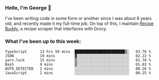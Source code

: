 ### Hello, I'm George 👋

I've been writing code in some form or another since I was about 8 years old, and recently made it my full-time job. On top of this, I maintain [Recipe Buddy](https://github.com/georgegebbett/recipe-buddy), a recipe scraper that interfaces with Grocy.  

<!--
**georgegebbett/georgegebbett** is a ✨ _special_ ✨ repository because its `README.md` (this file) appears on your GitHub profile.

Here are some ideas to get you started:

- 🔭 I’m currently working on ...
- 🌱 I’m currently learning ...
- 👯 I’m looking to collaborate on ...
- 🤔 I’m looking for help with ...
- 💬 Ask me about ...
- 📫 How to reach me: ...
- 😄 Pronouns: ...
- ⚡ Fun fact: ...
-->

### What I've been up to this week:
<!--START_SECTION:waka-->

```text
TypeScript      13 hrs 59 mins  ███████████████████████▒░   93.76 %
JSON            19 mins         ▓░░░░░░░░░░░░░░░░░░░░░░░░   02.22 %
yarn.lock       15 mins         ▒░░░░░░░░░░░░░░░░░░░░░░░░   01.78 %
Bash            9 mins          ▒░░░░░░░░░░░░░░░░░░░░░░░░   01.03 %
AUTO_DETECTED   2 mins          ░░░░░░░░░░░░░░░░░░░░░░░░░   00.26 %
JavaScript      2 mins          ░░░░░░░░░░░░░░░░░░░░░░░░░   00.25 %
```

<!--END_SECTION:waka-->
